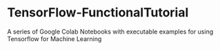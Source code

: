 # TensorFlow-FunctionalTutorial
A series of Google Colab Notebooks with executable examples for using Tensorflow for Machine Learning
